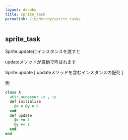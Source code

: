 ```yaml
---
layout: dxruby
title: sprite_task
permalink: /in/dxruby/sprite_task/
---
```

## sprite_task

Sprite.updateにインスタンスを渡すと

updateメソッドが自動で呼ばれます


Sprite.update [ updateメソッドを含むインスタンスの配列 ]


例
```ruby
class A
  attr_accessor :x , :y
  def initialize
    @x = @y = 0
  end
  def update
    @x += 1
    @y += 1
  end
end

```
